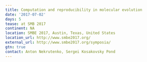 ```yaml
---
title: Computation and reproducibility in molecular evolution
date: '2017-07-02'
days: 5
tease: at SMB 2017
continent: NA
location: SMBE 2017, Austin, Texas, United States
location_url: http://www.smbe2017.org/
external_url: http://www.smbe2017.org/symposia/
gtn: true
contact: Anton Nekrutenko, Sergei Kosakovsky Pond
---
```

